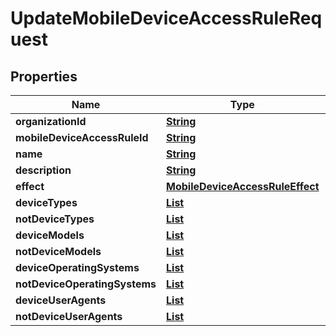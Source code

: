 

# UpdateMobileDeviceAccessRuleRequest


## Properties

| Name | Type | Description | Notes |
|------------ | ------------- | ------------- | -------------|
|**organizationId** | [**String**](String.md) |  |  |
|**mobileDeviceAccessRuleId** | [**String**](String.md) |  |  |
|**name** | [**String**](String.md) |  |  |
|**description** | [**String**](String.md) |  |  [optional] |
|**effect** | [**MobileDeviceAccessRuleEffect**](MobileDeviceAccessRuleEffect.md) |  |  |
|**deviceTypes** | [**List**](List.md) |  |  [optional] |
|**notDeviceTypes** | [**List**](List.md) |  |  [optional] |
|**deviceModels** | [**List**](List.md) |  |  [optional] |
|**notDeviceModels** | [**List**](List.md) |  |  [optional] |
|**deviceOperatingSystems** | [**List**](List.md) |  |  [optional] |
|**notDeviceOperatingSystems** | [**List**](List.md) |  |  [optional] |
|**deviceUserAgents** | [**List**](List.md) |  |  [optional] |
|**notDeviceUserAgents** | [**List**](List.md) |  |  [optional] |



